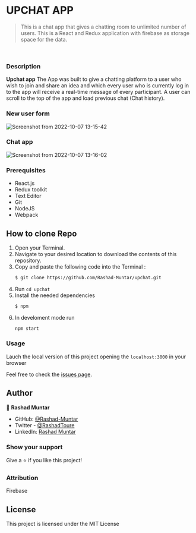 # UPCHAT APP

> This is a chat app that gives a chatting room to unlimited number of users. This is a React and Redux application with firebase as storage space for the data.


<br/>

### Description
<b>Upchat app</b> The App was built to give a chatting platform to a user who wish to join and share an idea and which every user who is currently log in to the app will receive a real-time message of every participant. A user can scroll to the top of the app and load previous chat (Chat history).

### New user form
![Screenshot from 2022-10-07 13-15-42](https://user-images.githubusercontent.com/58520480/194563774-5dc29253-de60-47ec-9af6-668c4ad5bfd1.png)

### Chat app
![Screenshot from 2022-10-07 13-16-02](https://user-images.githubusercontent.com/58520480/194563921-e61ab84a-a48c-49fe-93bd-20e2a26bde77.png)

### Prerequisites
- React.js
- Redux toolkit
- Text Editor
- Git
- NodeJS
- Webpack

## How to clone Repo
1. Open your Terminal.
2. Navigate to your desired location to download the contents of this repository.
3. Copy and paste the following code into the Terminal :
   ```bash
   $ git clone https://github.com/Rashad-Muntar/upchat.git
   ```
4. Run `cd upchat`
5. Install the needed dependencies 
    ```bash
    $ npm
    ```
6. In develoment mode run 
    ```bash
    npm start
    ```

### Usage
Lauch the local version of this project opening the `localhost:3000` in your browser


Feel free to check the [issues page](https://github.com/Rashad-Muntar/upnex/issues).

## Author

👤 **Rashad Muntar**

- GitHub: [@Rashad-Muntar](https://github.com/Rashad-Muntar)
- Twitter - [@RashadToure](https://twitter.com/RashadToure)
- LinkedIn: [Rashad Muntar](https://www.linkedin.com/in/rashad-muntar/)

### Show your support

Give a ⭐️ if you like this project!

### Attribution
Firebase


## License


This project is licensed under the MIT License
